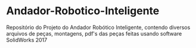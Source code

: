 # Andador-Robotico-Inteligente
Repositório do Projeto do Andador Robótico Inteligente, contendo diversos arquivos de peças, montagens, pdf's das peças feitas usando software SolidWorks 2017
